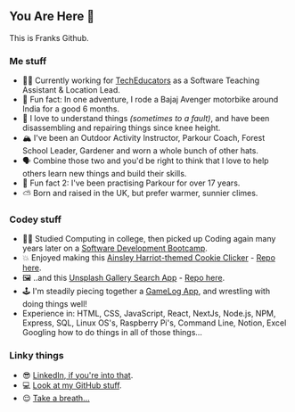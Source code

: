 ## You Are Here 📍

This is Franks Github.

### Me stuff

- 👨‍🏫 Currently working for [TechEducators](https://techeducators.co.uk/) as a Software Teaching Assistant & Location Lead.
- 🤩 Fun fact: In one adventure, I rode a Bajaj Avenger motorbike around India for a good 6 months.
- 🔨 I love to understand things *(sometimes to a fault)*, and have been disassembling and repairing things since knee height.
- 🏔️ I've been an Outdoor Activity Instructor, Parkour Coach, Forest School Leader, Gardener and worn a whole bunch of other hats.
- 🗣️ Combine those two and you'd be right to think that I love to help others learn new things and build their skills.
- 🙌 Fun fact 2: I've been practising Parkour for over 17 years.
- ⛅️ Born and raised in the UK, but prefer warmer, sunnier climes.

### Codey stuff

- 🧑‍💻 Studied Computing in college, then picked up Coding again many years later on a [Software Development Bootcamp](https://techeducators.co.uk/course/software-development-bootcamp).
- 💥 Enjoyed making this [Ainsley Harriot-themed Cookie Clicker](https://ainsley-clicksiott-ready-steady-click.vercel.app/) - [Repo here](https://github.com/frank-ventures/teched-week06-project).
- 🖼️ ..and this [Unsplash Gallery Search App](https://frank-ventures.github.io/teched-week03-project/) - [Repo here](https://github.com/frank-ventures/teched-week03-project).
- 🕹️ I'm steadily piecing together a [GameLog App](https://github.com/frank-ventures/GameLog), and wrestling with doing things well!
- Experience in: HTML, CSS, JavaScript, React, NextJs, Node.js, NPM, Express, SQL, Linux OS's, Raspberry Pi's, Command Line, Notion, Excel Googling how to do things in all of those things...

### Linky things

- 😎 [LinkedIn, if you're into that](https://www.linkedin.com/in/frankie-shrieves/).
- 💻 [Look at my GitHub stuff](https://github.com/frank-ventures?tab=repositories).
- 😌 [Take a breath...](https://stoic-quoter.vercel.app/)



<!--
**frank-ventures/frank-ventures** is a ✨ _special_ ✨ repository because its `README.md` (this file) appears on your GitHub profile.

Here are some ideas to get you started:

- 🔭 I’m currently working on ...
- 🌱 I’m currently learning ...
- 👯 I’m looking to collaborate on ...
- 🤔 I’m looking for help with ...
- 💬 Ask me about ...
- 📫 How to reach me: ...
- 😄 Pronouns: ...
- ⚡ Fun fact: ...
-->
